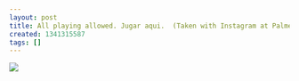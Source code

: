 ```yaml
---
layout: post
title: All playing allowed. Jugar aqui.  (Taken with Instagram at Palmer Square Park)
created: 1341315587
tags: []
---
```

![](http://24.media.tumblr.com/tumblr_m6l1qbtOej1rsr8w3o1_500.jpg)


